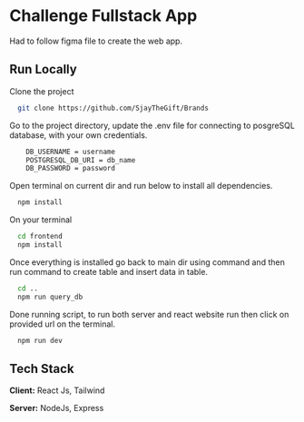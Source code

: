 
# Challenge Fullstack App
Had to follow figma file to create the web app.


## Run Locally

Clone the project

```bash
  git clone https://github.com/SjayTheGift/Brands
```

Go to the project directory, update the .env file for connecting to posgreSQL database, with your own credentials.

```bash
    DB_USERNAME = username
    POSTGRESQL_DB_URI = db_name
    DB_PASSWORD = password
```

Open terminal on current dir and run below to install all dependencies.

```bash
  npm install
```

On your terminal

```bash
  cd frontend
  npm install
```

Once everything is installed go back to main dir using command and then
run command to create table and insert data in table.
```bash
  cd ..
  npm run query_db
```

Done running script, to run both server and react website run then click on provided url on the terminal.

```bash
  npm run dev
```


## Tech Stack

**Client:** React Js, Tailwind

**Server:** NodeJs, Express

